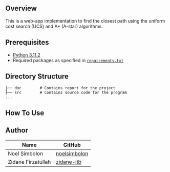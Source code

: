 ## Overview

This is a web-app implementation to find the closest path using the uniform cost search (UCS) and A* (A-star) algorithms.

[//]: # (more description)

[//]: # (preview image)

## Prerequisites

- [Python 3.11.2](https://www.python.org/downloads/release/python-3112/)
- Required packages as specified
  in [`requirements.txt`](https://github.com/noelsimbolon/Tucil3_13521096_13521163/blob/main/requirements.txt)

## Directory Structure

```
├── doc        # Contains report for the project
├── src        # Contains source code for the program
...
```

## How To Use

[//]: # (work in progress)

## Author

| Name               | GitHub                                          |
|--------------------|-------------------------------------------------|
| Noel Simbolon      | [noelsimbolon](https://github.com/noelsimbolon) |
| Zidane Firzatullah | [zidane-itb](https://github.com/zidane-itb)     |
